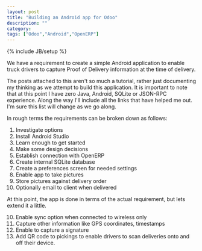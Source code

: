 ```yaml
---
layout: post
title: "Building an Android app for Odoo"
description: ""
category: 
tags: ["Odoo","Android","OpenERP"]
---
```

{% include JB/setup %}

We have a requirement to create a simple Android application to enable truck drivers to capture Proof of Delivery information at the time of delivery.

The posts attached to this aren't so much a tutorial, rather just documenting my thinking as we attempt to build this application. It is important to note that at this point I have zero Java, Android, SQLite or JSON-RPC experience.  Along the way I'll include all the links that have helped me out.  I'm sure this list will change as we go along.

In rough terms the requirements can be broken down as follows:

1. Investigate options
2. Install Android Studio
3. Learn enough to get started
4. Make some design decisions
5. Establish connection with OpenERP
6. Create internal SQLite database
7. Create a preferences screen for needed settings
8. Enable app to take pictures
9. Store pictures against delivery order
11. Optionally email to client when delivered

At this point, the app is done in terms of the actual requirement, but lets extend it a little.

10. Enable sync option when connected to wireless only
11. Capture other information like GPS coordinates, timestamps
12. Enable to capture a signature
13. Add QR code to pickings to enable drivers to scan deliveries onto and off their device.

